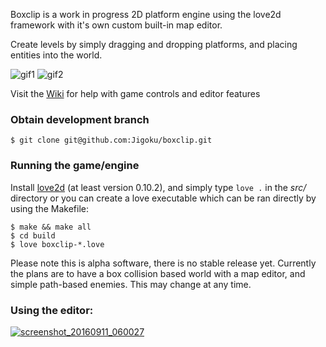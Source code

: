Boxclip is a work in progress 2D platform engine using the love2d framework with it's own custom built-in map editor.

Create levels by simply dragging and dropping platforms, and placing entities into the world.

![gif1](https://media.giphy.com/media/xUNd9OREaN1DHuxkcg/giphy.gif) ![gif2](https://media.giphy.com/media/3o6nUStjw9kog981Us/giphy.gif)

Visit the [Wiki](https://github.com/Jigoku/boxclip/wiki) for help with game controls and editor features


### Obtain development branch
```
$ git clone git@github.com:Jigoku/boxclip.git
```

### Running the game/engine
Install [love2d](https://love2d.org/) (at least version 0.10.2), and simply type
`love .` in the *src/* directory or you can create a love executable which can be ran directly by using the Makefile:

```
$ make && make all
$ cd build
$ love boxclip-*.love
```

Please note this is alpha software, there is no stable release yet. Currently the plans are to have a box collision based world with a map editor, and simple path-based enemies. This may change at any time.


### Using the editor: 
[![screenshot_20160911_060027](https://cloud.githubusercontent.com/assets/1535179/18415293/1279053e-77e5-11e6-9b08-e05ef0c43237.png)](https://www.youtube.com/watch?v=NiMqQbY2wIY)

